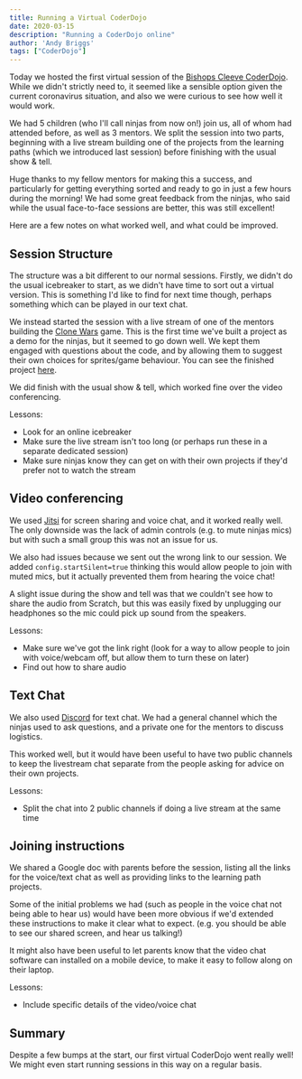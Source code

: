 ```yaml
---
title: Running a Virtual CoderDojo
date: 2020-03-15
description: "Running a CoderDojo online"
author: 'Andy Briggs'
tags: ["CoderDojo"]
---
```


Today we hosted the first virtual session of the [Bishops Cleeve CoderDojo](https://bc-coderdojo.netlify.com/).  While we didn't strictly need to, it seemed like a sensible option given the current coronavirus situation, and also we were curious to see how well it would work.

We had 5 children (who I'll call ninjas from now on!) join us, all of whom had attended before, as well as 3 mentors.  We split the session into two parts, beginning with a live stream building one of the projects from the learning paths (which we introduced last session) before finishing with the usual show & tell.  

Huge thanks to my fellow mentors for making this a success, and particularly for getting everything sorted and ready to go in just a few hours during the morning!  We had some great feedback from the ninjas, who said while the usual face-to-face sessions are better, this was still excellent!

Here are a few notes on what worked well, and what could be improved.  

## Session Structure

The structure was a bit different to our normal sessions.  Firstly, we didn't do the usual icebreaker to start, as we didn't have time to sort out a virtual version.  This is something I'd like to find for next time though, perhaps something which can be played in our text chat.

We instead started the session with a live stream of one of the mentors building the [Clone Wars](https://projects.raspberrypi.org/en/projects/clone-wars) game.  This is the first time we've built a project as a demo for the ninjas, but it seemed to go down well.  We kept them engaged with questions about the code, and by allowing them to suggest their own choices for sprites/game behaviour.  You can see the finished project [here](https://scratch.mit.edu/projects/376673798).

We did finish with the usual show & tell, which worked fine over the video conferencing.

Lessons:
* Look for an online icebreaker
* Make sure the live stream isn't too long (or perhaps run these in a separate dedicated session)
* Make sure ninjas know they can get on with their own projects if they'd prefer not to watch the stream

## Video conferencing

We used [Jitsi](https://meet.jit.si/) for screen sharing and voice chat, and it worked really well.  The only downside was the lack of admin controls (e.g. to mute ninjas mics) but with such a small group this was not an issue for us.

We also had issues because we sent out the wrong link to our session.  We added `config.startSilent=true` thinking this would allow people to join with muted mics, but it actually prevented them from hearing the voice chat!

A slight issue during the show and tell was that we couldn't see how to share the audio from Scratch, but this was easily fixed by unplugging our headphones so the mic could pick up sound from the speakers.

Lessons:
* Make sure we've got the link right (look for a way to allow people to join with voice/webcam off, but allow them to turn these on later)
* Find out how to share audio

## Text Chat

We also used [Discord](https://discordapp.com/) for text chat.  We had a general channel which the ninjas used to ask questions, and a private one for the mentors to discuss logistics.

This worked well, but it would have been useful to have two public channels to keep the livestream chat separate from the people asking for advice on their own projects.

Lessons:
* Split the chat into 2 public channels if doing a live stream at the same time 

## Joining instructions

We shared a Google doc with parents before the session, listing all the links for the voice/text chat as well as providing links to the learning path projects.

Some of the initial problems we had (such as people in the voice chat not being able to hear us) would have been more obvious if we'd extended these instructions to make it clear what to expect.  (e.g. you should be able to see our shared screen, and hear us talking!)

It might also have been useful to let parents know that the video chat software can installed on a mobile device, to make it easy to follow along on their laptop.

Lessons:
* Include specific details of the video/voice chat

## Summary

Despite a few bumps at the start, our first virtual CoderDojo went really well!  We might even start running sessions in this way on a regular basis.
